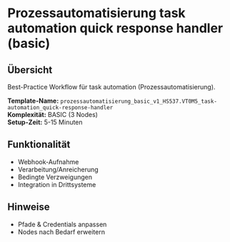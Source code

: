 # Prozessautomatisierung task automation quick response handler (basic)

## Übersicht

Best-Practice Workflow für task automation (Prozessautomatisierung).

**Template-Name:** `prozessautomatisierung_basic_v1_HS537.VT0M5_task-automation_quick-response-handler`  
**Komplexität:** BASIC (3 Nodes)  
**Setup-Zeit:** 5-15 Minuten

## Funktionalität
- Webhook-Aufnahme
- Verarbeitung/Anreicherung
- Bedingte Verzweigungen
- Integration in Drittsysteme

## Hinweise
- Pfade & Credentials anpassen
- Nodes nach Bedarf erweitern

